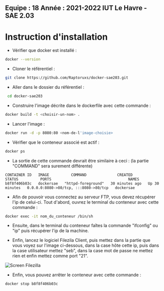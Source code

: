 **Equipe :** 18
**Année :** 2021-2022
**IUT Le Havre - SAE 2.03**
--------------------------------------------------------------------------------------
# Instruction d'installation

* Vérifier que docker est installé :
 ```bash
 docker --version
 ```
 * Cloner le référentiel :
 ```bash
 git clone https://github.com/Raptoruxs/docker-sae203.git
 ```
* Aller dans le dossier du référentiel :
```bash
 cd docker-sae203
 ```
* Construire l'image décrite dans le dockerfile avec cette commande : 
```bash
docker build -t <choisir-un-nom> .
 ```
* Lancer l'image :
```bash
docker run -d -p 8080:80 <nom-de-l'image-choisie>
 ```
* Vérifier que le conteneur associé est actif : 
```bash
docker ps
 ```
* La sortie de cette commande devrait être similaire à ceci : (la partie "COMMAND" sera surement différente)
```shell
CONTAINER ID   IMAGE          COMMAND              CREATED          STATUS          PORTS                                   NAMES
b8f8f406b03c   dockersae   "httpd-foreground"   30 minutes ago   Up 30 minutes   0.0.0.0:8080->80/tcp, :::8080->80/tcp   dockersae
```

* Afin de pouvoir vous connectez au serveur FTP, vous devez récupérer l'ip de celui-ci. Tout d'abord, ouvrez le terminal du conteneur avec cette commande : 
```bash
docker exec -it nom_du_conteneur /bin/sh
```

* Ensuite, dans le terminal du conteneur faîtes la commande "ifconfig" ou "ip" puis récupérer l'ip de la machine.


* Enfin, lancez le logiciel Filezila Client, puis mettez dans la partie que vous voyez sur l'image ci-dessous, dans la case hôte cette ip, 
puis dans la case utilisateur mettez "seb", dans la case mot de passe ne mettez rien et enfin mettez comme port "21".

![Screen Filezilla](https://zupimages.net/up/22/21/ud00.png)


* Enfin, vous pouvez arrêter le conteneur avec cette commande :
```bash
docker stop b8f8f406b03c
```
